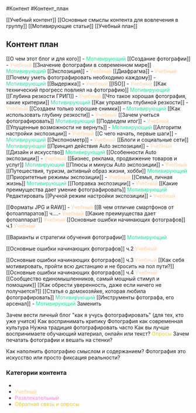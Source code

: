 #Контент #Контент_план 

[[Учебный контент]]
[[Основные смыслы контента для вовлечения в группу]]
[[Мотивирующие статьи]]
[[Учебный план]]

## Контент план

[[О чем этот блог и для кого]] - <span style='color:#1ae893'>Мотивирующий</span>
[[Создание фотографии]] - <span style='color:#ffcc99'>Учебный</span>
[[Значение фотографии в современном мире]] <span style='color:#1ae893'>Мотивирующий</span>
[[Экспозиция]] - <span style='color:#ffcc99'>Учебный</span>
[[Диафрагма]] - <span style='color:#ffcc99'>Учебный</span>
[[Почему уметь фотографировать необходимо каждому]] - <span style='color:#1ae893'>Мотивирующий</span>
[[Выдержка]] - <span style='color:#ffcc99'>Учебный</span>
[[ISO]] - <span style='color:#ffcc99'>Учебный</span>
[[Как технический прогресс повлиял на фотографию]] <span style='color:#1ae893'>Мотивирующий</span>
[[Глубина резкости ГРИП]] - <span style='color:#ffcc99'>Учебный</span>
[[Что такое хорошая фотография, какие критерии]] <span style='color:#1ae893'>Мотивирующий</span>
[[Как управлять глубиной резкости]] - <span style='color:#ffcc99'>Учебный</span>
[[Создаем только хорошие снимки]]  - <span style='color:#1ae893'>Мотивирующий</span>
[[Как использовать глубину резкости]] - <span style='color:#ffcc99'>Учебный</span>
[[Зачем учиться фотографировать]] <span style='color:#1ae893'>Мотивирующий</span>
[[Подведем итог]] - <span style='color:#ffcc99'>Учебный</span>
[[Упущенные возможности не вернуть]] - <span style='color:#1ae893'>Мотивирующий</span>
[[Алгоритм настройки экспозиции]] - <span style='color:#ffcc99'>Учебный</span>
[[С чего начать, первые шаги]] - <span style='color:#1ae893'>Мотивирующий</span>
[[Экспонометр]] - <span style='color:#ffcc99'>Учебный</span>
[[Блоги и социальные сети]] <span style='color:#1ae893'>Мотивирующий</span>
[[Принцип действия Auto экспозиции]] - <span style='color:#ffcc99'>Учебный</span>
[[Дизайн и искусство]] <span style='color:#1ae893'>Мотивирующий</span>
[[Особенности Auto экспозиции]] - <span style='color:#ffcc99'>Учебный</span>
[[Бизнес, реклама, продвижение товаров и услуг]]  <span style='color:#1ae893'>Мотивирующий</span>
[[Плюсы и минусы Auto экспозиции]] - <span style='color:#ffcc99'>Учебный</span>
[[Путешествия, туризм, активный образ жизни, хобби]] <span style='color:#1ae893'>Мотивирующий</span>
[[Приоритетные режимы экспозиции]] - <span style='color:#ffcc99'>Учебный</span>
[[Семья, личная жизнь]] <span style='color:#1ae893'>Мотивирующий</span>
[[Поправка экспозиции]] - <span style='color:#ffcc99'>Учебный</span>
[[Какие преимущества дает умение фотографировать]]  <span style='color:#1ae893'>Мотивирующий</span> Редактировать
[[Ручной режим настройки экспозиции]] - <span style='color:#ffcc99'>Учебный</span>

[[Форматы JPG и RAW]] - <span style='color:#ffcc99'>Учебный</span>
[[В чем отличие смартфонов от фотоаппаратов]]  ч....- <span style='color:#ffcc99'>Учебный</span>
[[Какие преимущества дает фотоаппарат]] <span style='color:#ffcc99'>Учебный</span>
[[Основные ошибки начинающих фотографов]] ч.1 <span style='color:#ffcc99'>Учебный</span>

[[Варианты и стратегии обучения фотографии]] <span style='color:#1ae893'>Мотивирующий</span>

[[Основные ошибки начинающих фотографов]] ч.2 <span style='color:#ffcc99'>Учебный</span>

[[Основные ошибки начинающих фотографов]] ч.3 <span style='color:#ffcc99'>Учебный</span>
[[Как себя мотивировать, пройти всю дистанцию и не бросить на пол пути?]]
[[Основные ошибки начинающих фотографов]] ч.4 <span style='color:#ffcc99'>Учебный</span>
[[Сообщество единомышленников, самый мощный стимул и помощник]] 
[[Как обрести уверенность, даже если ничего не получается?]]
[[Статья о домохозяйке, которая любила фотографировать]] <span style='color:#1ae893'>Мотивирующий</span>
[[Инструменты фотографа, его арсенал]] - <span style='color:#1ae893'>Мотивирующий</span> Заменить




Зачем вести личный блог "как я учусь фотографировать" (для тех, кто уже учится)
Как воспринимать критику
Фотография как современная культура
Нужна традиция фотографировать часто
Как вы лучше воспринимаете обучающий материал, онлайн или текст? <span style='color:#e8cd1a'>Опросы</span>
Зачем печатать фотографии и вешать на стенки?

Как наполнить фотографию смыслом и содержанием?
Фотография это искусство или просто фиксация реальности?
### Категории контента
- 
- <span style='color:#ffcc99'>Учебный</span>
- <span style='color:#ff88cc'>Развлекательный</span>
- <span style='color:#e8cd1a'>Обратная связь и опросы</span>
